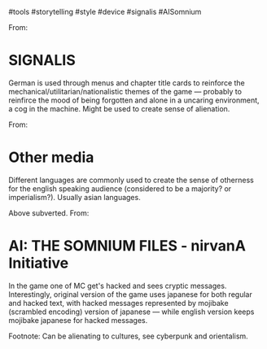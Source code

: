 
#tools #storytelling #style #device #signalis #AISomnium

From:
# SIGNALIS
German is used through menus and chapter title cards to reinforce the mechanical/utilitarian/nationalistic themes of the game — probably to reinfirce the mood of being forgotten and alone in a uncaring environment, a cog in the machine. Might be used to create sense of alienation.

From:
# Other media
Different languages are commonly used to create the sense of otherness for the english speaking audience (considered to be a majority? or imperialism?). Usually asian languages.

Above subverted. From:
# AI: THE SOMNIUM FILES - nirvanA Initiative
In the game one of MC get's hacked and sees cryptic messages. Interestingly, original version of the game uses japanese for both regular and hacked text, with hacked messages represented by mojibake (scrambled encoding) version of japanese — while english version keeps mojibake japanese for hacked messages.

Footnote: Can be alienating to cultures, see cyberpunk and orientalism.